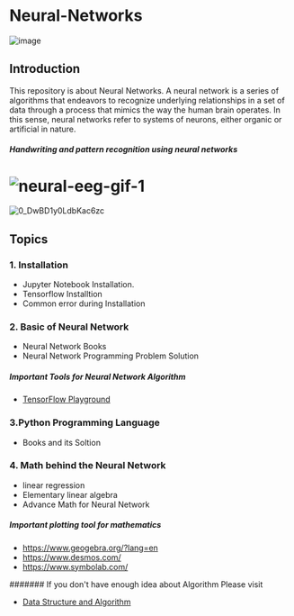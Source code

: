 # Neural-Networks
![image](https://user-images.githubusercontent.com/59665707/125411323-a1669980-e3df-11eb-8cae-95a9debcd77f.png)




## Introduction

This repository is about Neural Networks. A neural network is a series of algorithms that endeavors to recognize underlying relationships in a set of data through a process that mimics the way the human brain operates. In this sense, neural networks refer to systems of neurons, either organic or artificial in nature.
##### Handwriting and pattern recognition using neural networks
# ![neural-eeg-gif-1](https://user-images.githubusercontent.com/59665707/125409056-58ade100-e3dd-11eb-8e9a-919f9f7554db.gif)
![0_DwBD1y0LdbKac6zc](https://user-images.githubusercontent.com/59665707/125409591-da057380-e3dd-11eb-90d8-2e0ab5412b46.gif)

## Topics
### 1. Installation
+ Jupyter Notebook Installation.
+ Tensorflow Installtion
+ Common error during Installation 

### 2. Basic of Neural Network
+ Neural Network Books
+ Neural Network Programming Problem Solution
##### Important Tools for Neural Network Algorithm

+ [TensorFlow Playground](https://playground.tensorflow.org/#activation=tanh&batchSize=10&dataset=circle&regDataset=reg-plane&learningRate=0.03&regularizationRate=0&noise=0&networkShape=4,2&seed=0.53454&showTestData=false&discretize=false&percTrainData=50&x=true&y=true&xTimesY=false&xSquared=false&ySquared=false&cosX=false&sinX=false&cosY=false&sinY=false&collectStats=false&problem=classification&initZero=false&hideText=false)

### 3.Python Programming Language
+  Books and its Soltion

### 4. Math behind the Neural Network
+ linear regression
+ Elementary linear algebra
+ Advance Math for Neural Network
##### Important plotting tool for mathematics
+ https://www.geogebra.org/?lang=en
+ https://www.desmos.com/
+ https://www.symbolab.com/

####### If you don't have enough idea about Algorithm Please visit 
+ [Data Structure and Algorithm](https://github.com/imostafizur/CSE225-Data-Structure-and-Algorithm.git)






